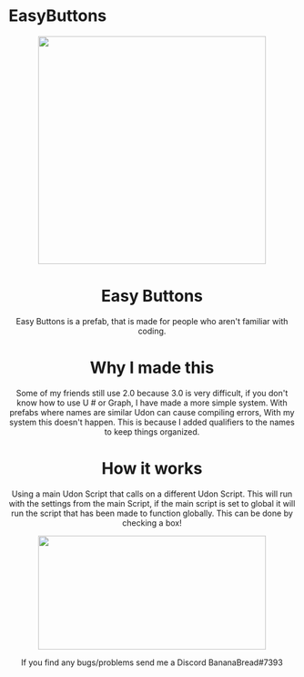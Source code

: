 # EasyButtons
<p align="center">
<img align="middle"  width="400" height="400"  src="https://i.ibb.co/2s076QQ/Logo.png">
</p>

<h1 align="center">Easy Buttons</h1>
<p  align="center"> Easy Buttons is a prefab, that is made for people who aren't familiar with coding. </p>

<h1 align="center">Why I made this</h1>
<p  align="center">Some of my friends still use 2.0 because 3.0 is very difficult, if you don't know how to use U # or Graph, I have made a more simple system.
With prefabs where names are similar Udon can cause compiling errors, With my system this doesn't happen. This is because I added qualifiers to the names to keep things organized.</p>

<h1 align="center">How it works</h1>
<p  align="center">Using a main Udon Script that calls on a different Udon Script. This will run with the settings from the main Script, if the main script is set to global it will run the script that has been made to function globally. This can be done by checking a box!</p>
<p align="center">
<img align="middle"  width="400" height="200"  src="https://i.ibb.co/TrzTNbW/Cap1.png">
</p>

<p align="center">If you find any bugs/problems send me a Discord BananaBread#7393</p>
